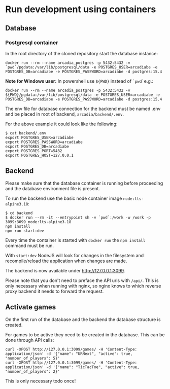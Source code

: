 # Run development using containers

## Database

### Postgresql container

In the root directory of the cloned repository start the database instance:

  ```
  docker run --rm --name arcadia_postgres -p 5432:5432 -v `pwd`/pgdata:/var/lib/postgresql/data -e POSTGRES_USER=arcadiabe -e POSTGRES_DB=arcadiabe -e POSTGRES_PASSWORD=arcadiabe -d postgres:15.4
  ```

**Note for Windows user:** In powershell use ```${PWD}``` instead of ``` `pwd` ```e.g.:
  ``` 
docker run --rm --name arcadia_postgres -p 5432:5432 -v ${PWD}/pgdata:/var/lib/postgresql/data -e POSTGRES_USER=arcadiabe -e POSTGRES_DB=arcadiabe -e POSTGRES_PASSWORD=arcadiabe -d postgres:15.4
  ```


The env file for database connection for the backend must be named .env and be placed in root of backend, `arcadia/backend/.env`.

For the above example it could look like the following:

  ```
  $ cat backend/.env
  export POSTGRES_USER=arcadiabe
  export POSTGRES_PASSWORD=arcadiabe
  export POSTGRES_DB=arcadiabe
  export POSTGRES_PORT=5432
  export POSTGRES_HOST=127.0.0.1
  ```

## Backend

Please make sure that the database container is running before proceeding and the database environment file is present.

To run the backend use the basic node container image `node:lts-alpine3.18`:

  ```
  $ cd backend
  $ docker run --rm -it --entrypoint sh -v `pwd`:/work -w /work -p 3099:3099 node:lts-alpine3.18
  npm install
  npm run start:dev
  ```

Every time the container is started with `docker run` the `npm install` command must be run.

With `start:dev` NodeJS will look for changes in the filesystem and recompile/reload the application
when changes are made.

The backend is now available under <http://127.0.0.1:3099>.



Please note that you don't need to preface the API urls with `/api/`. This is only necessary when running
with nginx, so nginx knows to which reverse proxy backend it needs to forward the request.

## Activate games

On the first run of the database and the backend the database structure is created.

For games to be active they need to be created in the database. This can be done through API calls:

  ```
  curl -XPOST http://127.0.0.1:3099/games/ -H 'Content-Type: application/json' -d '{"name": "URNext", "active": true, "number_of_players": 5}'
  curl -XPOST http://127.0.0.1:3099/games/ -H 'Content-Type: application/json' -d '{"name": "TicTacToe", "active": true, "number_of_players": 2}'
  ```

This is only necessary todo once!
